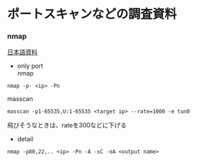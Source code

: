 # ポートスキャンなどの調査資料
### nmap  
[日本語資料](https://nmap.org/man/ja/index.html)
-  only port  
nmap
```
nmap -p- <ip> -Pn
```
masscan
```
masscan -p1-65535,U:1-65535 <target ip> --rate=1000 -e tun0
```
飛びそうなときは、rateを300などに下げる

-  detail

```
nmap -p80,22,.. <ip> -Pn -A -sC -oA <output name>
```
